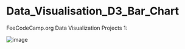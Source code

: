 # Data_Visualisation_D3_Bar_Chart

FeeCodeCamp.org Data Visualization Projects 1:

![image](https://github.com/bestcoolestp/Data_Visualisation_D3_Bar_Chart/assets/108534975/a0f4d915-7372-4661-bc5d-73757c67a4a5)
 

